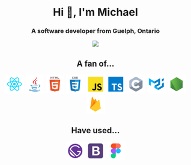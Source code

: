 <h1 align="center">Hi 👋, I'm Michael</h1>
<h3 align="center">A software developer from Guelph, Ontario</h3>

<span align="center"></span>

<p align="center">
  <a href="http://github-readme-streak-stats.herokuapp.com?user=L-Michael1&theme=dracula&date_format=M%20j%5B%2C%20Y%5D)"> 
    <img  src="http://github-readme-streak-stats.herokuapp.com?user=L-Michael1&theme=dracula&date_format=M%20j%5B%2C%20Y%5D)"/>
  </a>
</p>

<h2 align="center">A fan of...</h2>
<p align="center">
  <img src="./icons/react.svg" alt="react" height="50px"/>
  <img src="./icons/java.svg" alt="java" height="50px"/>
  <img src="./icons/html.svg" alt="html" height="50px"/>
  <img src="./icons/css.svg" alt="css" height="50px"/>
  <img src="./icons/javascript.svg" alt="javascript" height="50px"/>
  <img src="./icons/typescript.svg" alt="typescript" height="50px"/>
  <img src="./icons/c.svg" alt="c" height="50px"/>
  <img src="./icons/material-ui.svg" alt="material-ui" height="50px"/>
  <img src="./icons/node.svg" alt="node" height="50px"/>
  <img src="./icons/firebase.svg" alt="firebase" height="50px"/>
</p>

<h2 align="center">Have used...</h2>
<p align="center">
  <img src="./icons/gatsby.svg" alt="gatsby" height="50px"/>
  <img src="./icons/bootstrap.svg" alt="bootstrap" height="50px"/>
  <img src="./icons/figma.svg" alt="figma" height="50px"/>
</p>
